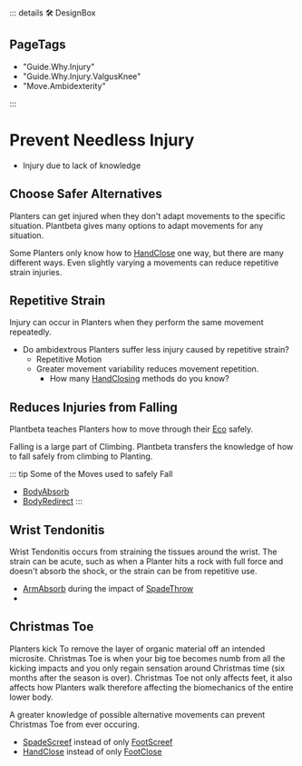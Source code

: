 ::: details 🛠 <dev>DesignBox</dev> 

<h2>PageTags</h2>

- "Guide.Why.Injury"
- "Guide.Why.Injury.ValgusKnee"
- "Move.Ambidexterity"

:::

# Prevent Needless Injury

- Injury due to lack of knowledge


## Choose Safer Alternatives

Planters can get injured when they don't adapt movements to the specific situation. Plantbeta gives many options to adapt movements for any situation. 

Some Planters only know how to [HandClose](/reference/Move/HandMove/HandClose) one way, but there are many different ways. Even slightly varying a movements can reduce repetitive strain injuries.

## Repetitive Strain

Injury can occur in Planters when they perform the same movement repeatedly.

- Do ambidextrous Planters suffer less injury caused by repetitive strain?
    - Repetitive Motion
    - Greater movement variability reduces movement repetition. 
        - How many [HandClosing](/reference/Move/HandMove/HandClose)  methods do you know? 
    

## Reduces Injuries from Falling

Plantbeta teaches Planters how to move through their [Eco](/reference/Eco/EcoOverview) safely. 

Falling is a large part of Climbing. Plantbeta transfers the knowledge of how to fall safely from climbing to Planting.

::: tip Some of the Moves used to safely Fall
- [BodyAbsorb](/reference/Move/BodyMove/BodyAbsorb)
- [BodyRedirect](/reference/Move/BodyMove/BodyRedirect)
:::

## Wrist Tendonitis

Wrist Tendonitis occurs from straining the tissues around the wrist. The strain can be acute, such as when a Planter hits a rock with full force and doesn't absorb the shock, or the strain can be from repetitive use.

- [ArmAbsorb](/reference/Move/ArmMove/ArmAbsorb) during the impact of [SpadeThrow](/reference/Move/ToolMove/Spade/SpadeThrow)
- 

## Christmas Toe

Planters kick To remove the layer of organic material off an intended microsite. Christmas Toe is when your big toe becomes numb from all the kicking impacts and you only regain sensation around Christmas time (six months after the season is over). Christmas Toe not only affects feet, it also affects how Planters walk therefore affecting the biomechanics of the entire lower body.

A greater knowledge of possible alternative movements can prevent Christmas Toe from ever occuring.

- [SpadeScreef]() instead of only [FootScreef]()
- [HandClose]() instead of only [FootClose]() 




